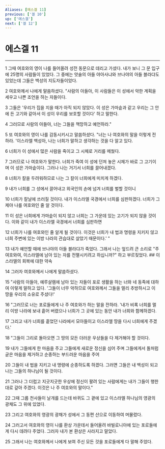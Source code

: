 ```yaml
---
Aliases: [에스겔 11]
previous: ['겔 10']
up: ['에스겔']
next: ['겔 12']
---
```

# 에스겔 11

***


1 그때 여호와의 영이 나를 들어올려 성전 동문으로 데리고 가셨다. 내가 보니 그 문 입구에 25명의 사람들이 있었다. 그 중에는 앗술의 아들 야아사냐와 브나야의 아들 블라댜도 있었는데 그들은 백성의 지도자들이었다. 

2 여호와께서 나에게 말씀하셨다. "사람의 아들아, 이 사람들은 이 성에서 악한 계획을 세우고 나쁜 조언을 하는 자들이다. 

3 그들은 '우리가 집을 지을 때가 아직 되지 않았다. 이 성은 가마솥과 같고 우리는 그 안에 든 고기와 같아서 이 성이 우리를 보호할 것이다' 하고 말한다. 

4 그러므로 사람의 아들아, 너는 그들을 책망하고 예언하라." 

5 또 여호와의 영이 나를 감동시키시고 말씀하셨다. "너는 나 여호와의 말을 이렇게 전하라. '이스라엘 백성아, 나는 너희가 말하고 생각하는 것을 다 알고 있다. 

6 너희가 이 성에서 많은 사람을 죽이고 그 시체로 거리를 메웠다. 

7 그러므로 나 여호와가 말한다. 너희가 죽여 이 성에 던져 놓은 시체가 바로 그 고기이며 이 성은 가마솥이다. 그러나 나는 거기서 너희를 끌어내겠다. 

8 너희가 칼을 두려워하므로 나는 그 칼이 너희에게 미치게 하겠다. 

9 내가 너희를 그 성에서 끌어내고 외국인의 손에 넘겨 너희를 벌할 것이니 

10 너희가 칼날에 쓰러질 것이다. 내가 이스라엘 국경에서 너희를 심판하겠다. 너희가 그제야 나를 여호와인 줄 알 것이다. 

11 이 성은 너희에게 가마솥이 되지 않고 너희는 그 가운데 있는 고기가 되지 않을 것이다. 이와 같이 내가 이스라엘 국경에서 너희를 심판하면 

12 너희가 나를 여호와인 줄 알게 될 것이다. 이것은 너희가 내 법과 명령을 지키지 않고 너희 주변에 있는 이방 나라의 관습대로 살았기 때문이다.' " 

13 내가 예언할 때에 브나야의 아들 블라댜가 죽었다. 그래서 나는 엎드려 큰 소리로 "주 여호와여, 이스라엘에 남아 있는 자를 전멸시키려고 하십니까?" 하고 부르짖었다. ## 이스라엘의 회복에 대한 약속 

14 그러자 여호와께서 나에게 말씀하셨다. 

15 "사람의 아들아, 예루살렘에 남아 있는 자들이 포로 생활을 하는 너와 네 동족에 대하여 이렇게 말하고 있다. '그들이 너무 악하므로 여호와께서 그들을 멀리 추방하시고 이 땅을 우리의 소유로 주셨다!' 

16 "그러므로 너는 포로들에게 나 주 여호와가 하는 말을 전하라. '내가 비록 너희를 멀리 이방 나라에 보내 흩어 버렸으나 너희가 그 곳에 있는 동안 내가 너희와 함께하겠다. 

17 그리고 내가 너희를 흩었던 나라에서 모아들이고 이스라엘 땅을 다시 너희에게 주겠다.' 

18 "그들이 그리로 돌아오면 그 땅의 모든 더러운 우상들을 다 제거해야 할 것이다. 

19 내가 그들에게 한 마음을 주고 그들에게 새로운 정신을 심어 주며 그들에게서 돌처럼 굳은 마음을 제거하고 순종하는 부드러운 마음을 주어 

20 그들이 내 법을 지키고 내 명령에 순종하도록 하겠다. 그러면 그들은 내 백성이 되고 나는 그들의 하나님이 될 것이다. 

21 그러나 그 더럽고 지긋지긋한 우상에 정신이 팔려 있는 사람에게는 내가 그들이 행한 대로 갚아 주겠다. 이것은 나 주 여호와의 말이다." 

22 그때 그룹 천사들이 날개를 드는데 바퀴도 그 곁에 있고 이스라엘 하나님의 영광의 광채도 그 위에 있었다. 

23 그리고 여호와의 영광의 광채가 성에서 그 동편 산으로 이동하여 머물렀다. 

24 그러고서 여호와의 영이 나를 환상 가운데서 들어올려 바빌로니아에 있는 포로들에게 다시 데려다 주었다. 그러자 내가 본 환상은 사라지고 말았다. 

25 그래서 나는 여호와께서 나에게 보여 주신 모든 것을 포로들에게 다 말해 주었다.
